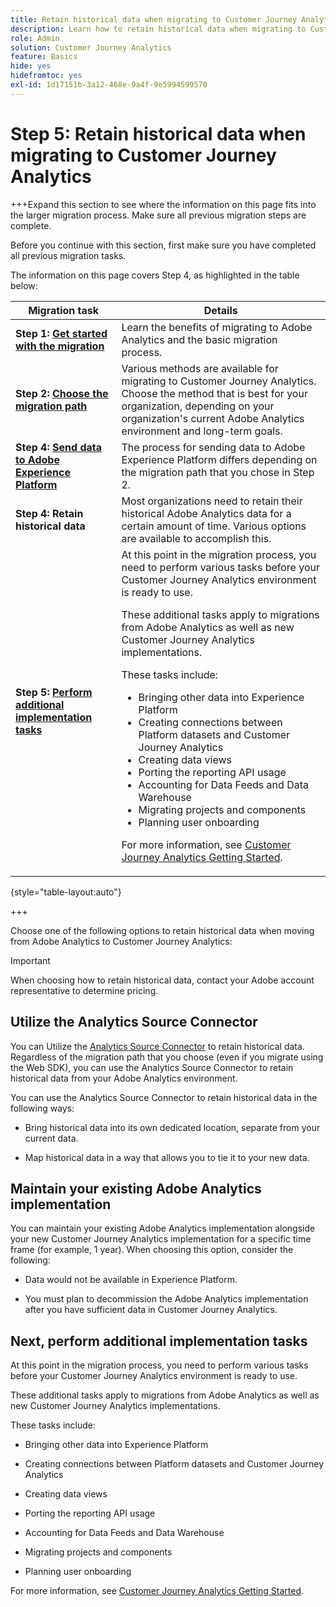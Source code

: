 ```yaml
---
title: Retain historical data when migrating to Customer Journey Analytics
description: Learn how to retain historical data when migrating to Customer Journey Analytics
role: Admin
solution: Customer Journey Analytics
feature: Basics
hide: yes
hidefromtoc: yes
exl-id: 1d17151b-3a12-468e-9a4f-9e5994599570
---
```

# Step 5: Retain historical data when migrating to Customer Journey Analytics

+++Expand this section to see where the information on this page fits into the larger migration process. Make sure all previous migration steps are complete.

Before you continue with this section, first make sure you have completed all previous migration tasks.

The information on this page covers Step 4, as highlighted in the table below: 

| Migration task | Details |
|---------|----------|
| **Step 1: [Get started with the migration](/help/getting-started/cja-migration/cja-migration-getstarted.md)** | Learn the benefits of migrating to Adobe Analytics and the basic migration process. |
| **Step 2: [Choose the migration path](/help/getting-started/cja-migration/cja-migration-path.md)** | Various methods are available for migrating to Customer Journey Analytics. Choose the method that is best for your organization, depending on your organization's current Adobe Analytics environment and long-term goals. | 
| **Step 4: [Send data to Adobe Experience Platform](/help/getting-started/cja-migration/cja-migration-send-to-platform.md)** | The process for sending data to Adobe Experience Platform differs depending on the migration path that you chose in Step 2. | 
| <span class="preview">**Step 4: Retain historical data**</span> | <span class="preview">Most organizations need to retain their historical Adobe Analytics data for a certain amount of time. Various options are available to accomplish this.</span> | 
| **Step 5: [Perform additional implementation tasks](/help/getting-started/cja-getting-started.md)** | At this point in the migration process, you need to perform various tasks before your Customer Journey Analytics environment is ready to use.<p>These additional tasks apply to migrations from Adobe Analytics as well as new Customer Journey Analytics implementations.</p><p>These tasks include:</p><ul><li>Bringing other data into Experience Platform</li><li>Creating connections between Platform datasets and Customer Journey Analytics</li><li>Creating data views</li><li>Porting the reporting API usage</li><li>Accounting for Data Feeds and Data Warehouse</li><li>Migrating projects and components</li><li>Planning user onboarding</li></ul> <p>For more information, see [Customer Journey Analytics Getting Started](/help/getting-started/cja-getting-started.md).  |

{style="table-layout:auto"}

+++

Choose one of the following options to retain historical data when moving from Adobe Analytics to Customer Journey Analytics: 

>[!IMPORTANT]
>
>When choosing how to retain historical data, contact your Adobe account representative to determine pricing. 

## Utilize the Analytics Source Connector

  You can Utilize the [Analytics Source Connector](/help/data-ingestion/analytics.md) to retain historical data. Regardless of the migration path that you choose (even if you migrate using the Web SDK), you can use the Analytics Source Connector to retain historical data from your Adobe Analytics environment. 

  You can use the Analytics Source Connector to retain historical data in the following ways:
  
  * Bring historical data into its own dedicated location, separate from your current data.

  * Map historical data in a way that allows you to tie it to your new data. <!-- Possible? Explain -->

## Maintain your existing Adobe Analytics implementation

You can maintain your existing Adobe Analytics implementation alongside your new Customer Journey Analytics implementation for a specific time frame (for example, 1 year). When choosing this option, consider the following:

* Data would not be available in Experience Platform.

* You must plan to decommission the Adobe Analytics implementation after you have sufficient data in Customer Journey Analytics. 

## Next, perform additional implementation tasks

At this point in the migration process, you need to perform various tasks before your Customer Journey Analytics environment is ready to use.

These additional tasks apply to migrations from Adobe Analytics as well as new Customer Journey Analytics implementations.

These tasks include:

* Bringing other data into Experience Platform

* Creating connections between Platform datasets and Customer Journey Analytics

* Creating data views

* Porting the reporting API usage

* Accounting for Data Feeds and Data Warehouse

* Migrating projects and components

* Planning user onboarding

For more information, see [Customer Journey Analytics Getting Started](/help/getting-started/cja-getting-started.md).
